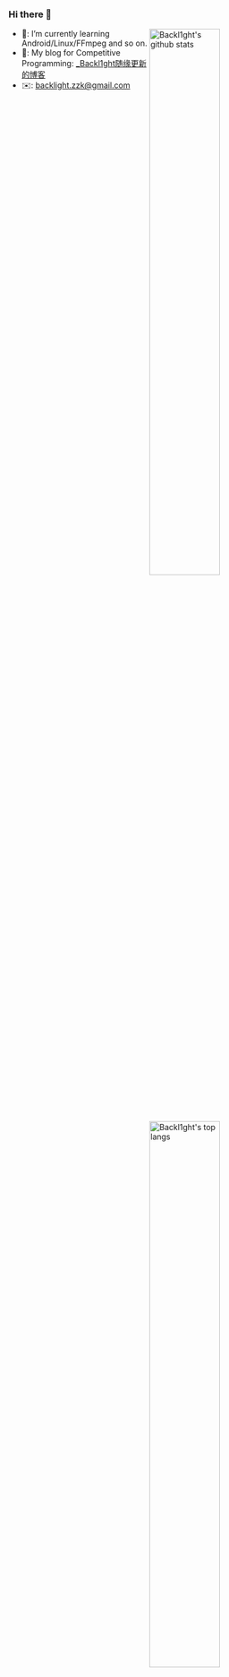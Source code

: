 ### Hi there 👋

<img align="right" alt="Backl1ght's github stats" width="50%" height="50%" src="https://github-readme-stats.vercel.app/api?username=Backl1ght&show_icons=true">

<img align="right" alt="Backl1ght's top langs" width="50%" height="50%" src="https://github-readme-stats.vercel.app/api/top-langs/?username=Backl1ght&hide=typescript,css,html,c&layout=compact&langs_count=4">

- 📖: I’m currently learning Android/Linux/FFmpeg and so on.
- 💭: My blog for Competitive Programming: [_Backl1ght随缘更新的博客](https://www.cnblogs.com/zengzk/)
- ✉️: backlight.zzk@gmail.com 
